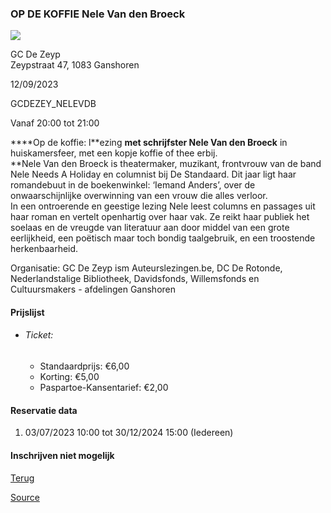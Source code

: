 ### OP DE KOFFIE Nele Van den Broeck

![](https://s3-eu-west-1.amazonaws.com/os-kwdo/prod/vgc/images/activity/646dd8d786eff_WS1510-120_-_Nele_vdb.jpg)

GC De Zeyp  
Zeypstraat 47, 1083 Ganshoren

12/09/2023

GCDEZEY_NELEVDB

Vanaf 20:00 tot 21:00

****Op de koffie: l**ezing ******met schrijfster Nele Van den Broeck****** in huiskamersfeer, met een kopje koffie of thee erbij.  
**Nele Van den Broeck is theatermaker, muzikant, frontvrouw van de band Nele Needs A Holiday en columnist bij De Standaard. Dit jaar ligt haar romandebuut in de boekenwinkel: ‘Iemand Anders’, over de onwaarschijnlijke overwinning van een vrouw die alles verloor.  
In een ontroerende en geestige lezing Nele leest columns en passages uit haar roman en vertelt openhartig over haar vak. Ze reikt haar publiek het soelaas en de vreugde van literatuur aan door middel van een grote eerlijkheid, een poëtisch maar toch bondig taalgebruik, en een troostende herkenbaarheid.  
  
  
Organisatie: GC De Zeyp ism Auteurslezingen.be, DC De Rotonde, Nederlandstalige Bibliotheek, Davidsfonds, Willemsfonds en  
Cultuursmakers - afdelingen Ganshoren

#### Prijslijst

* ###### Ticket:
    
    * Standaardprijs: €6,00
    * Korting: €5,00
    * Paspartoe-Kansentarief: €2,00

  

#### Reservatie data

1.  03/07/2023 10:00 tot 30/12/2024 15:00 (Iedereen)

#### Inschrijven niet mogelijk

[Terug](/activity/index)

[Source](https://tickets.vgc.be/ticketingActivity/subscribe/GCDEZEY_NELEVDB)